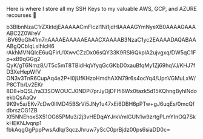 Here is where I store all my SSH Keys to my valuable AWS, GCP, and AZURE recourses 🤠

b3BlbnNzaC1rZXktdjEAAAAACmFlczI1Ni1jdHIAAAAGYmNyeXB0AAAAGAAAABC2Z0WreV
iBV69oGh41m7nAAAAEAAAAAEAAACXAAAAB3NzaC1yc2EAAAADAQABAAABgQCblqLsIhlcH6
rAkhMVNQIcE6uQFirU1XwvCZzDx06sQY33K9RSl6QkplA2ujvgxq/DW5qC1Fp+xB9qGGg2
QyK/gT6Nmz8/JT5c5mT8TBidHqVfyqGcGKbD0xauBfqMy1Zj69hqVJ/KHJ7fD3XeHepWfV
ON3v3TnR6CupAq4e2P+I0jUfKHzoHmdhAXN79r6s4ocYq4/UpnVGMuLxW/P8CTb/Lv2EKr
8D8+bQSL/ra33SOWOUCJ0NDPi7prJyOjDFIfi6Wx0tazk5d15KQhngByhlNdoekbQsAaQv
9K9v5a/EKv7cDw0lIMD45BSrVi5JNy1u47xEi6DBH6pPTw+gJ6uqEs/0mcQfdbrszCG1ZB
Xf5NNEhoxSX51OG65PMu3/2j3vHEDqAYJrkVmlGUN1w9zrtgPLmYInOQ7SkkHEKNJvqnp1
fbkAqgGgPppPwsAdlq/3qczJhruw7yScC0prBjdz00ps6siaDD0c=
